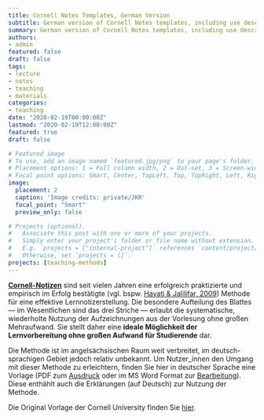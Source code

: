 ```yaml
---
title: Cornell Notes Templates, German Version
subtitle: German version of Cornell Notes templates, including use description
summary: German version of Cornell Notes templates, including use description. A PDF version for easy print-out (A4 paaer size) and a MS Word template. Description in German.
authors:
- admin
featured: false
draft: false
tags:
- lecture
- notes
- teaching
- materials
categories:
- teaching
date: "2020-02-19T00:00:00Z"
lastmod: "2020-02-19T12:00:00Z"
featured: true
draft: false

# Featured image
# To use, add an image named `featured.jpg/png` to your page's folder.
# Placement options: 1 = Full column width, 2 = Out-set, 3 = Screen-width
# Focal point options: Smart, Center, TopLeft, Top, TopRight, Left, Right, BottomLeft, Bottom, BottomRight
image:
  placement: 2
  caption: 'Image credits: private/JKR'
  focal_point: "Smart"
  preview_only: false

# Projects (optional).
#   Associate this post with one or more of your projects.
#   Simply enter your project's folder or file name without extension.
#   E.g. `projects = ["internal-project"]` references `content/project/deep-learning/index.md`.
#   Otherwise, set `projects = []`.
projects: [teaching-methods]
---
```

[**Cornell-Notizen**](https://de.wikihow.com/Cornell-Notizen-machen) sind seit vielen Jahren eine erfolgreich praktizierte und empirisch im Erfolg bestätigte (vgl. bspw. [Hayati & Jalilifar, 2009](http://www.ccsenet.org/journal/index.php/elt/article/view/344)) Methode für eine effektive Lernnotizerstellung. Die besondere Aufteilung des Blattes — im Wesentlichen sind das drei Striche — erlaubt die systematische, wiederholte Nutzung der Aufzeichnungen aus der Vorlesung ohne großen Mehraufwand. Sie stellt daher eine **ideale Möglichkeit der Lernvorbereitung ohne großen Aufwand für Studierende** dar.

Die Methode ist im angelsächsischen Raum weit verbreitet, im deutsch-sprachigen Gebiet jedoch relativ unbekannt. Um Nutzer_innen den Umgang mit dieser Methode zu erleichtern, finden Sie hier in deutscher Sprache eine Vorlage (PDF zum [Ausdruck](https://osf.io/ufe6q/) oder im MS Word Format zur [Bearbeitung](https://osf.io/jhda3/)). Diese enthählt auch die Erklärungen (auf Deutsch) zur Nutzung der Methode. 

Die Original Vorlage der Cornell University finden Sie [hier](http://lsc.cornell.edu/wp-content/uploads/2015/10/Cornell-Note_Taking-System.pdf).